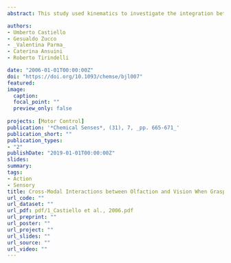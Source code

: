 ```yaml
---
abstract: This study used kinematics to investigate the integration between vision and olfaction during grasping movements. Participants were requested to smell an odorant and then grasp an object presented in central vision. The results indicate that if the target was small (e.g., a strawberry), the time and amplitude of maximum hand aperture were later and greater, respectively, when the odor evoked a larger object (e.g., an orange) than when the odor evoked an object of a similar size as the target or no odor was presented. Conversely, the time and amplitude of maximum hand aperture were earlier and reduced, respectively, when the target was large (e.g., a peach) and the odor evoked a smaller sized object (e.g., an almond) than when the odor evoked an object of a similar size as the target or no odor was presented. Taken together, these results support the evidence of cross-modal links between olfaction and vision and extend this notion to goal-directed actions.

authors:
- Umberto Castiello
- Gesualdo Zucco
- _Valentina Parma_
- Caterina Ansuini
- Roberto Tirindelli

date: "2006-01-01T00:00:00Z"
doi: "https://doi.org/10.1093/chemse/bjl007"
featured:
image:
  caption: 
  focal_point: ""
  preview_only: false
  
projects: [Motor Control]
publication: '*Chemical Senses*, (31), 7, _pp. 665-671_'
publication_short: ""
publication_types:
- "2"
publishDate: "2019-01-01T00:00:00Z"
slides:
summary: 
tags:
- Action
- Sensory
title: Cross-Modal Interactions between Olfaction and Vision When Grasping
url_code: ""
url_dataset: ""
url_pdf: pdf/1_Castiello et al., 2006.pdf
url_preprint: ""
url_poster: ""
url_project: ""
url_slides: ""
url_source: ""
url_video: ""
---
```

